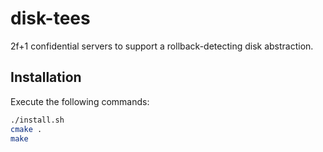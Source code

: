 # disk-tees
2f+1 confidential servers to support a rollback-detecting disk abstraction.

## Installation 
Execute the following commands:
```bash
./install.sh
cmake .
make
```